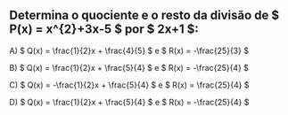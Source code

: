 ## Determina o quociente e o resto da divisão de $ P(x) = x^{2}+3x-5 $ por $ 2x+1 $: 

A) $ Q(x) = \frac{1}{2}x + \frac{4}{5} $ e $ R(x) =  -\frac{25}{3} $

B) $ Q(x) = \frac{1}{2}x + \frac{5}{4} $ e $ R(x) = -\frac{25}{4} $ 

C) $ Q(x) = -\frac{1}{2}x + \frac{5}{4} $ e $ R(x) = \frac{25}{4} $

D) $ Q(x) = \frac{1}{2}x + \frac{5}{4} $ e $ R(x) = -\frac{25}{4} $
